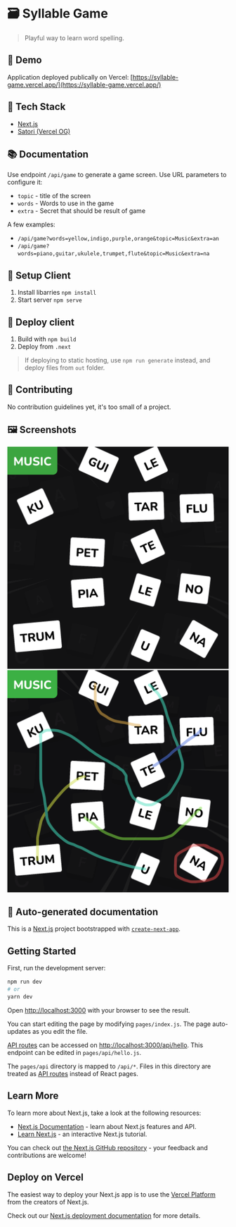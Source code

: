 # 🗃️ Syllable Game

> Playful way to learn word spelling.

## 👀 Demo

Application deployed publically on Vercel: [https://syllable-game.vercel.app/](https://syllable-game.vercel.app/)

## 🧰 Tech Stack

- [Next.js](https://nextjs.org/)
- [Satori (Vercel OG)](https://github.com/vercel/satori)

## 📚 Documentation

Use endpoint `/api/game` to generate a game screen. Use URL parameters to configure it:

- `topic` - title of the screen
- `words` - Words to use in the game
- `extra` - Secret that should be result of game

A few examples:

- `/api/game?words=yellow,indigo,purple,orange&topic=Music&extra=an`
- `/api/game?words=piano,guitar,ukulele,trumpet,flute&topic=Music&extra=na`

## 👀 Setup Client

1. Install libarries `npm install`
3. Start server `npm serve`

## 🚀 Deploy client

1. Build with `npm build`
2. Deploy from `.next`

> If deploying to static hosting, use `npm run generate` instead, and deploy files from `out` folder.

## 🤝 Contributing

No contribution guidelines yet, it's too small of a project.

## 🖼️ Screenshots

![Screenshot](public/screenshot1.png)
![Screenshot](public/screenshot2.png)

## 🤖 Auto-generated documentation

This is a [Next.js](https://nextjs.org/) project bootstrapped with [`create-next-app`](https://github.com/vercel/next.js/tree/canary/packages/create-next-app).

## Getting Started

First, run the development server:

```bash
npm run dev
# or
yarn dev
```

Open [http://localhost:3000](http://localhost:3000) with your browser to see the result.

You can start editing the page by modifying `pages/index.js`. The page auto-updates as you edit the file.

[API routes](https://nextjs.org/docs/api-routes/introduction) can be accessed on [http://localhost:3000/api/hello](http://localhost:3000/api/hello). This endpoint can be edited in `pages/api/hello.js`.

The `pages/api` directory is mapped to `/api/*`. Files in this directory are treated as [API routes](https://nextjs.org/docs/api-routes/introduction) instead of React pages.

## Learn More

To learn more about Next.js, take a look at the following resources:

- [Next.js Documentation](https://nextjs.org/docs) - learn about Next.js features and API.
- [Learn Next.js](https://nextjs.org/learn) - an interactive Next.js tutorial.

You can check out [the Next.js GitHub repository](https://github.com/vercel/next.js/) - your feedback and contributions are welcome!

## Deploy on Vercel

The easiest way to deploy your Next.js app is to use the [Vercel Platform](https://vercel.com/new?utm_medium=default-template&filter=next.js&utm_source=create-next-app&utm_campaign=create-next-app-readme) from the creators of Next.js.

Check out our [Next.js deployment documentation](https://nextjs.org/docs/deployment) for more details.
